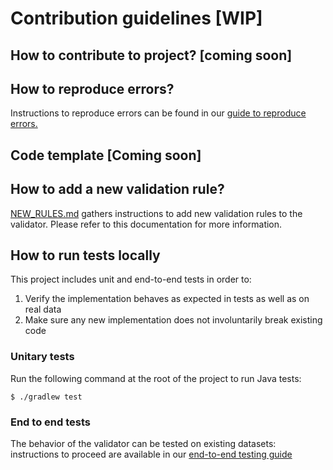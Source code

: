 # Contribution guidelines [WIP]

## How to contribute to project? [coming soon]

## How to reproduce errors?
Instructions to reproduce errors can be found in our [guide to reproduce errors.](/docs/REPRODUCE_ERRORS.md)

## Code template [Coming soon]

## How to add a new validation rule?
[NEW_RULES.md](/docs/NEW_RULES.md) gathers instructions to add new validation rules to the validator. Please refer to this documentation for more information.
 
## How to run tests locally
This project includes unit and end-to-end tests in order to:
1. Verify the implementation behaves as expected in tests as well as on real data
1. Make sure any new implementation does not involuntarily break existing code

### Unitary tests
Run the following command at the root of the project to run Java tests:
```
$ ./gradlew test
```

### End to end tests
The behavior of the validator can be tested on existing datasets: instructions to proceed are available in our [end-to-end testing guide](/docs/END_TO_END.md)
